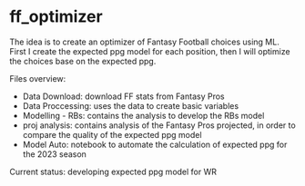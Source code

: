 # ff_optimizer

The idea is to create an optimizer of Fantasy Football choices using ML. First I create the expected ppg model for each position, then I will optimize the choices base on the expected ppg.

Files overview:

- Data Download: download FF stats from Fantasy Pros
- Data Proccessing: uses the data to create basic variables
- Modelling - RBs: contains the analysis to develop the RBs model
- proj analysis: contains analysis of the Fantasy Pros projected, in order to compare the quality of the expected ppg model
- Model Auto: notebook to automate the calculation of expected ppg for the 2023 season

Current status: developing expected ppg model for WR
